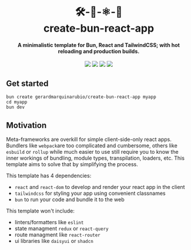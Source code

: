 <div align="center">
    <h1>
        🛠️-🥟-⚛️-📱 </br>
        create-bun-react-app
    </h1>
    <h4>
        A minimalistic template for Bun, React and TailwindCSS; with hot reloading and production builds.
    </h4>
    <img src="https://img.shields.io/badge/typescript-latest-blue?style=flat-square&logo=typescript" /> 
    <img src="https://img.shields.io/badge/react-latest-%2361DBFB?style=flat-square&logo=react" />
    <img src="https://img.shields.io/badge/bun-latest-red?style=flat-square&logo=bun" />
    <img src="https://img.shields.io/badge/🔋batteries-sold_separately-yellow?style=flat-square" />
</div>

## Get started
```shell
bun create gerardmarquinarubio/create-bun-react-app myapp
cd myapp
bun dev
```

## Motivation
Meta-frameworks are overkill for simple client-side-only react apps. Bundlers like `webpack`are too complicated and cumbersome, others like `esbuild` or `rollup` while much easier to use still require you to know the inner workings of bundling, module types, transpilation, loaders, etc. This template aims to solve that by simplifying the process.

This template has 4 dependencies:
- `react` and `react-dom` to develop and render your react app in the client
- `tailwindcss` for styling your app using convenient classnames
- `bun` to run your code and bundle it to the web

This template won't include:
- linters/formatters like `eslint`
- state managment `redux` or `react-query`
- route managment like `react-router`
- ui libraries like `daisyui` or `shadcn`
